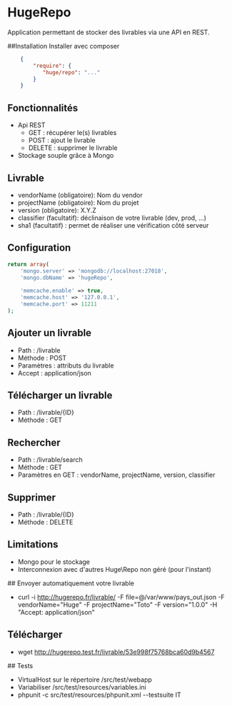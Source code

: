 HugeRepo
========

Application permettant de stocker des livrables via une API en REST.


##Installation
Installer avec composer
``` json
    {
        "require": {
           "huge/repo": "..."
        }
    }
```

## Fonctionnalités
 * Api REST 
    * GET : récupérer le(s) livrables
    * POST : ajout le livrable
    * DELETE : supprimer le livrable
 * Stockage souple grâce à Mongo
 
## Livrable
  * vendorName (obligatoire): Nom du vendor
  * projectName (obligatoire): Nom du projet
  * version (obligatoire): X.Y.Z
  * classifier (facultatif): déclinaison de votre livrable (dev, prod, ...)
  * sha1 (facultatif) : permet de réaliser une vérification côté serveur

## Configuration
```php
return array(
    'mongo.server' => 'mongodb://localhost:27018',
    'mongo.dbName' => 'hugeRepo',
    
    'memcache.enable' => true,
    'memcache.host' => '127.0.0.1',
    'memcache.port' => 11211
);
```
## Ajouter un livrable
 * Path : /livrable
 * Méthode : POST
 * Paramètres : attributs du livrable
 * Accept : application/json
 
## Télécharger un livrable
 * Path : /livrable/{ID}
 * Méthode : GET

## Rechercher
 * Path : /livrable/search
 * Méthode : GET
 * Paramètres en GET : vendorName, projectName, version, classifier
 
## Supprimer
 * Path : /livrable/{ID}
 * Méthode : DELETE
 
## Limitations
 * Mongo pour le stockage
 * Interconnexion avec d'autres Huge\Repo non géré (pour l'instant)

## Envoyer automatiquement votre livrable
 * curl -i http://hugerepo.fr/livrable/ -F file=@/var/www/pays_out.json -F vendorName="Huge" -F projectName="Toto" -F version="1.0.0" -H "Accept: application/json"

## Télécharger
 * wget http://hugerepo.test.fr/livrable/53e998f75768bca60d9b4567
 
## Tests
 * VirtualHost sur le répertoire /src/test/webapp
 * Variabiliser /src/test/resources/variables.ini
 * phpunit -c src/test/resources/phpunit.xml --testsuite IT


